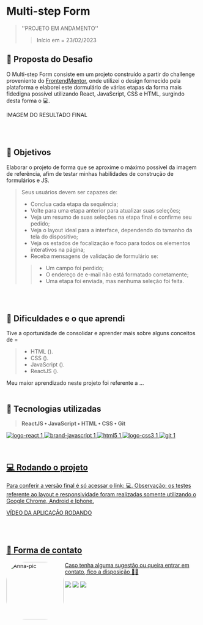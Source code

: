 # Multi-step Form
> ''PROJETO EM ANDAMENTO''
>> Início em = 23/02/2023

## 🚀 Proposta do Desafio
O Multi-step Form consiste em um projeto construído a partir do challenge proveniente do [FrontendMentor](https://www.frontendmentor.io/challenges/multistep-form-YVAnSdqQBJ), onde utilizei o design fornecido pela plataforma e elaborei este dormulário de várias etapas da forma mais fidedigna possível utilizando React, JavaScript, CSS e HTML, surgindo desta forma o 💻<LINK DO SITE>.

IMAGEM DO RESULTADO FINAL

<br><br>


## 🎯 Objetivos
Elaborar o projeto de forma que se aproxime o máximo possivel da imagem de referência, afim de testar minhas habilidades de construção de formulários e JS.

> Seus usuários devem ser capazes de: 
> - Conclua cada etapa da sequência;
> - Volte para uma etapa anterior para atualizar suas seleções;
> - Veja um resumo de suas seleções na etapa final e confirme seu pedido;
> - Veja o layout ideal para a interface, dependendo do tamanho da tela do dispositivo;
> - Veja os estados de focalização e foco para todos os elementos interativos na página;
> - Receba mensagens de validação de formulário se:
>> - Um campo foi perdido;
>> - O endereço de e-mail não está formatado corretamente;
>> - Uma etapa foi enviada, mas nenhuma seleção foi feita.

<br><br>


## 🧠 Dificuldades e o que aprendi
Tive a oportunidade de consolidar e aprender mais sobre alguns conceitos de =
> - HTML ().
> - CSS ().
> - JavaScript ().
> - ReactJS ().

Meu maior aprendizado neste projeto foi referente a ...
<br><br>


## 🔧 Tecnologias utilizadas
  > **ReactJS • JavaScript • HTML • CSS • Git**
<div>
  <a href="https://github.com/annaluizacamargo">

  ![logo-react 1](https://user-images.githubusercontent.com/100868704/218358133-7e5bcdf6-c57f-4c8b-9c32-ce1417ea5b93.svg)
  ![brand-javascript 1](https://user-images.githubusercontent.com/100868704/218358267-b46e966a-3fc6-439b-ac1e-caf61b086388.svg)
  ![html5 1](https://user-images.githubusercontent.com/100868704/218358278-b5ecd208-b091-4442-989d-72bc7d0ef528.svg)
  ![logo-css3 1](https://user-images.githubusercontent.com/100868704/218358284-7b9e67aa-0a83-4bc6-957a-019a23ff822b.svg)
  ![git 1](https://user-images.githubusercontent.com/100868704/218358301-256ca99d-94f8-4c54-bcf2-233062c0685e.svg)
</div>
<br>


## 💻 Rodando o projeto
Para conferir a versão final é só acessar o link: 💻<LINK>.
Observação: os testes referente ao layout e responsividade foram realizadas somente utilizando o Google Chrome, Android e Iphone.<br>

VÍDEO DA APLICAÇÃO RODANDO

<br><br>

## 🌺 Forma de contato
<div style="display: inline_block">
  <a href="https://www.linkedin.com/in/anna-luiza-camargo-fistarol/">
  <img align="left" alt="Anna-pic" height="150em" style="border-radius:50px;" src="https://user-images.githubusercontent.com/100868704/219107511-ef3404d3-801a-4edf-9fe2-b65c2e43cb07.png">
  Caso tenha alguma sugestão ou queira entrar em contato, fico a disposição 🥰💖
</div>
<br>

<div>
  <a href="https://www.linkedin.com/in/anna-luiza-camargo-fistarol/" target="_blank"><img src="https://img.shields.io/badge/-LinkedIn-%230077B5?style=for-the-badge&logo=linkedin&logoColor=white" target="_blank"></a> 
  <a href = "mailto:luizafistarol@gmail.com"><img src="https://img.shields.io/badge/Gmail-D14836?style=for-the-badge&logo=gmail&logoColor=white" target="_blank"></a>
  <a href="https://www.instagram.com/annaluiza.711/"><img src="https://img.shields.io/badge/Instagram-E4405F?style=for-the-badge&logo=instagram&logoColor=white" target="_blank"></a> 
</div>
<br><br>
